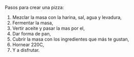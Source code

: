 Pasos para crear una pizza:

1) Mezclar la masa con la harina, sal, agua y levadura,
2) Fermentar la masa,
3) Vertir aceite y pasar la mas por el,
3) Dar forma de pan,
4) Cubrír la masa con los ingredientes que más te gustan,
4) Hornear 220C,
5) Y a disfrutar.